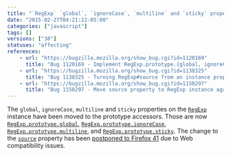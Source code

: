 ```yaml
---
title: "`RegExp` `global`, `ignoreCase`, `multiline` and `sticky` properties are now prototype accessor properties"
date: "2015-02-27T04:21:22-05:00"
categories: ["javascript"]
tags: []
versions: ["38"]
statuses: "affecting"
references:
    - url: "https://bugzilla.mozilla.org/show_bug.cgi?id=1120169"
      title: "Bug 1120169 - Implement RegExp.prototype.{global, ignoreCase, multiline, source, sticky, unicode}"
    - url: "https://bugzilla.mozilla.org/show_bug.cgi?id=1138325"
      title: "Bug 1138325 - Turning RegExp#source from an instance property into an accessor breaks ClojureScript apps"
    - url: "https://bugzilla.mozilla.org/show_bug.cgi?id=1150297"
      title: "Bug 1150297 - Move source property to RegExp instance again."
---
```

The `global`, `ignoreCase`, `multiline` and `sticky` properties on the [`RegExp`](https://developer.mozilla.org/docs/Web/JavaScript/Reference/Global_Objects/RegExp) instance have been moved to the prototype accessors. Those are now [`RegExp.prototype.global`](https://developer.mozilla.org/docs/Web/JavaScript/Reference/Global_Objects/Regexp/global), [`RegExp.prototype.ignoreCase`](https://developer.mozilla.org/docs/Web/JavaScript/Reference/Global_Objects/Regexp/ignoreCase), [`RegExp.prototype.multiline`](https://developer.mozilla.org/docs/Web/JavaScript/Reference/Global_Objects/Regexp/multiline), and [`RegExp.prototype.sticky`](https://developer.mozilla.org/docs/Web/JavaScript/Reference/Global_Objects/Regexp/sticky). The change to the [`source`](https://developer.mozilla.org/docs/Web/JavaScript/Reference/Global_Objects/Regexp/source) property has been [postponed to Firefox 41](https://www.fxsitecompat.dev/en-CA/docs/2015/regexp-source-has-become-prototype-accessor-property/) due to Web compatibility issues.
